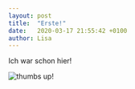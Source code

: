 ```yaml
---
layout: post
title:  "Erste!"
date:   2020-03-17 21:55:42 +0100
author: Lisa
---
```


Ich war schon hier!

![thumbs up!](https://media.giphy.com/media/qcTMPQ7LxWNBC/giphy.gif)
